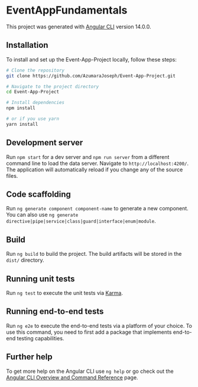 # EventAppFundamentals

This project was generated with [Angular CLI](https://github.com/angular/angular-cli) version 14.0.0.

## Installation
To install and set up the Event-App-Project locally, follow these steps:

```bash
# Clone the repository
git clone https://github.com/AzumaraJoseph/Event-App-Project.git

# Navigate to the project directory
cd Event-App-Project

# Install dependencies
npm install

# or if you use yarn
yarn install

```

## Development server

Run `npm start` for a dev server and `npm run server` from a different command line to load the data server. Navigate to `http://localhost:4200/`. The application will automatically reload if you change any of the source files.

## Code scaffolding

Run `ng generate component component-name` to generate a new component. You can also use `ng generate directive|pipe|service|class|guard|interface|enum|module`.

## Build

Run `ng build` to build the project. The build artifacts will be stored in the `dist/` directory.

## Running unit tests

Run `ng test` to execute the unit tests via [Karma](https://karma-runner.github.io).

## Running end-to-end tests

Run `ng e2e` to execute the end-to-end tests via a platform of your choice. To use this command, you need to first add a package that implements end-to-end testing capabilities.

## Further help

To get more help on the Angular CLI use `ng help` or go check out the [Angular CLI Overview and Command Reference](https://angular.io/cli) page.

